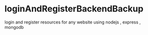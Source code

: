 # loginAndRegisterBackendBackup
login and register resources for any website using nodejs , express , mongodb
